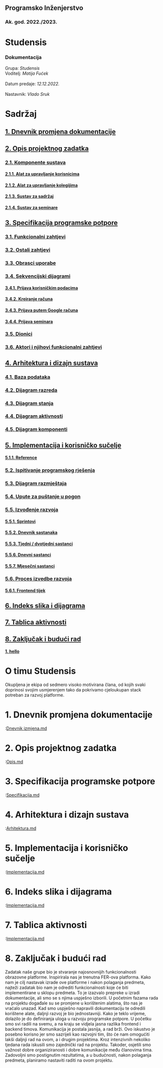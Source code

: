 <div class="cover">
	<div class="top">
		<h2> Programsko Inženjerstvo </h2>
		<h3> Ak. god. 2022./2023. </h3>
	</div>
	<div class="middle">
		<h1> Studensis </h1>
		<h3> Dokumentacija </h3>
	</div>
	<div class="bottom">
		Grupa: <i> Studensis </i>
		<br/>
		Voditelj: <i> Matija Fućek </i>
		<br/>
		<br/>
		Datum predaje: <i> 12.12.2022. </i>
		<br/>
		<br/>
		Nastavnik: <i> Vlado Sruk </i>
	</div>
</div>

# Sadržaj

<!-- <table style="">
	<tr><td> 1
	</td><td style="text-align: right"> 2
	</td></tr>
</table> -->

## [1. Dnevnik promjena dokumentacije](#1)

## [2. Opis projektnog zadatka](#2)

### [2.1. Komponente sustava](#2.1)

#### [2.1.1. Alat za upravljanje korisnicima](#2.1.1)

#### [2.1.2. Alat za upravljanje kolegijima](#2.1.2)

#### [2.1.3. Sustav za sadržaj](#2.1.3)

#### [2.1.4. Sustav za seminare](#2.1.4)

## [3. Specifikacija programske potpore](#3)

### [3.1. Funkcionalni zahtjevi](#3.1)

### [3.2. Ostali zahtjevi](#3.2)

### [3.3. Obrasci uporabe](#3.3)

### [3.4. Sekvencijski dijagrami](#3.4)

#### [3.4.1. Prijava korisničkim podacima](#3.4.1)

#### [3.4.2. Kreiranje računa](#3.4.2)

#### [3.4.3. Prijava putem Google računa](#3.4.3)

#### [3.4.4. Prijava seminara](#3.4.4)

### [3.5. Dionici](#3.5)

### [3.6. Aktori i njihovi funkcionalni zahtjevi](#3.6)

## [4. Arhitektura i dizajn sustava](#4)

### [4.1. Baza podataka](#4.1)

### [4.2. Dijagram razreda](#4.2)

### [4.3. Dijagram stanja](#4.3)

### [4.4. Dijagram aktivnosti](#4.4)

### [4.5. Dijagram komponenti](#4.5)

## [5. Implementacija i korisničko sučelje](#5)

#### [5.1.1. Reference](#5.1.1)

### [5.2. Ispitivanje programskog rješenja](#5.2)

### [5.3. Dijagram razmještaja](#5.3)

### [5.4. Upute za puštanje u pogon](#5.4)

### [5.5. Izvođenje razvoja](#5.5)

#### [5.5.1. Sprintovi](#5.5.1)

#### [5.5.2. Dnevnik sastanaka](#5.5.2)

#### [5.5.3. Tjedni / dvotjedni sastanci](#5.5.3)

#### [5.5.6. Dnevni sastanci](#5.5.6)

#### [5.5.7. Mjesečni sastanci](#5.5.7)

### [5.6. Proces izvedbe razvoja](#5.6)

#### [5.6.1. Frontend tijek](#5.6.1)

## [6. Indeks slika i dijagrama](#6)

## [7. Tablica aktivnosti](#7)

## [8. Zaključak i budući rad](#8)

#### [1. hello](#1)

# O timu Studensis

Okupljena je ekipa od sedmero visoko motivirana člana, od kojih svaki doprinosi svojim usmjerenjem tako da pokrivamo cjeloukupan stack potreban za razvoj platforme.

# 1. Dnevnik promjena dokumentacije <a name="1"> </a>

:[Dnevnik izmjena.md](./chapters/1_dnevnik.md)

# 2. Opis projektnog zadatka <a name="2"> </a>

:[Opis.md](./chapters/2_opis.md)

# 3. Specifikacija programske potpore <a name="3"> </a>

:[Specifikacija.md](./chapters/3_specifikacija.md)

# 4. Arhitektura i dizajn sustava <a name="4"> </a>

:[Arhitektura.md](./chapters/4_arhitektura.md)

# 5. Implementacija i korisničko sučelje <a name="5"> </a>

:[Implementacija.md](./chapters/5_implementacija.md)

# 6. Indeks slika i dijagrama <a name="6"> </a>

:[Implementacija.md](./chapters/6_indeks.md)

# 7. Tablica aktivnosti <a name="7"> </a>

:[Implementacija.md](./chapters/7_tablica.md)

# 8. Zaključak i budući rad <a name="8"> </a>

Zadatak naše grupe bio je stvaranje najosnovnijih funkcionalnosti obrazovne platforme. Inspirirala nas je trenutna FER-ova platforma. Kako nam je cilj nastavak izrade ove platforme i nakon polaganja predmeta, najteži zadatak bio nam je odrediti funkcionalnosti koje će biti implementirane u sklopu predmeta. To je izazvalo prepreke u izradi dokumentacije, ali smo se s njima uspješno izborili. U početnim fazama rada na projektu događale su se promjene u korištenim alatima, što nas je vraćalo unazad. Kad smo uspješno napravili dokumentaciju te odredili korištene alate, daljnji razvoj je bio jednostavniji. Kako je teklo vrijeme, dolazilo je do definiranja uloga u razvoju programske potpore. U početku smo svi radili na svemu, a na kraju se vidjela jasna razlika frontend i backend timova. Komunikacija je postala jasnija, a rad brži. Ovo iskustvo je posebno korisno jer smo sazrijeli kao razvojni tim, što će nam omogućiti lakši daljnji rad na ovom, a i drugim projektima. Kroz intenzivnih nekoliko tjedana rada iskusili smo zajednički rad na projektu. Takoder, osjetili smo važnost dobre organiziranosti i dobre komunikacije među članovima tima. Zadovoljni smo postignutim rezultatima, a u budućnosti, nakon polaganja predmeta, planiramo nastaviti raditi na ovom projektu.
